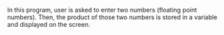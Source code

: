In this program, user is asked to enter two numbers (floating point numbers). Then, the product of those two numbers is stored in a variable and displayed on the screen.